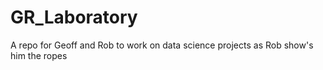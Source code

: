 # GR_Laboratory
A repo for Geoff and Rob to work on data science projects as Rob show's him the ropes
